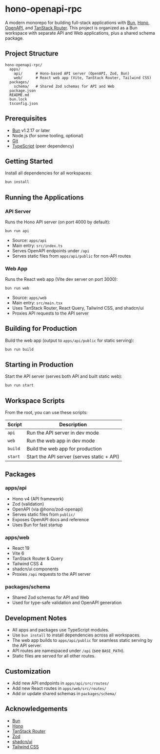 # hono-openapi-rpc

A modern monorepo for building full-stack applications with [Bun](https://bun.sh), [Hono](https://hono.dev), [OpenAPI](https://swagger.io/specification/), and [TanStack Router](https://tanstack.com/router). This project is organized as a Bun workspace with separate API and Web applications, plus a shared schema package.

## Project Structure

```
hono-openapi-rpc/
  apps/
    api/      # Hono-based API server (OpenAPI, Zod, Bun)
    web/      # React web app (Vite, TanStack Router, Tailwind CSS)
  packages/
    schema/   # Shared Zod schemas for API and Web
  package.json
  README.md
  bun.lock
  tsconfig.json
```

## Prerequisites

- [Bun](https://bun.sh) v1.2.17 or later
- Node.js (for some tooling, optional)
- [Git](https://git-scm.com/)
- [TypeScript](https://www.typescriptlang.org/) (peer dependency)

## Getting Started

Install all dependencies for all workspaces:

```bash
bun install
```

## Running the Applications

### API Server

Runs the Hono API server (on port 4000 by default):

```bash
bun run api
```

- Source: `apps/api`
- Main entry: `src/index.ts`
- Serves OpenAPI endpoints under `/api`
- Serves static files from `apps/api/public` for non-API routes

### Web App

Runs the React web app (Vite dev server on port 3000):

```bash
bun run web
```

- Source: `apps/web`
- Main entry: `src/main.tsx`
- Uses TanStack Router, React Query, Tailwind CSS, and shadcn/ui
- Proxies API requests to the API server

## Building for Production

Build the web app (output to `apps/api/public` for static serving):

```bash
bun run build
```

## Starting in Production

Start the API server (serves both API and built static web):

```bash
bun run start
```

## Workspace Scripts

From the root, you can use these scripts:

| Script   | Description                                 |
|----------|---------------------------------------------|
| `api`    | Run the API server in dev mode              |
| `web`    | Run the web app in dev mode                 |
| `build`  | Build the web app for production            |
| `start`  | Start the API server (serves static + API)  |

## Packages

### apps/api

- Hono v4 (API framework)
- Zod (validation)
- OpenAPI (via @hono/zod-openapi)
- Serves static files from `public/`
- Exposes OpenAPI docs and reference
- Uses Bun for fast startup

### apps/web

- React 19
- Vite 6
- TanStack Router & Query
- Tailwind CSS 4
- shadcn/ui components
- Proxies `/api` requests to the API server

### packages/schema

- Shared Zod schemas for API and Web
- Used for type-safe validation and OpenAPI generation

## Development Notes

- All apps and packages use TypeScript modules.
- Use `bun install` to install dependencies across all workspaces.
- The web app builds to `apps/api/public` for seamless static serving by the API server.
- API routes are namespaced under `/api` (see `BASE_PATH`).
- Static files are served for all other routes.

## Customization

- Add new API endpoints in `apps/api/src/routes/`
- Add new React routes in `apps/web/src/routes/`
- Add or update shared schemas in `packages/schema/`

## Acknowledgements

- [Bun](https://bun.sh)
- [Hono](https://hono.dev)
- [TanStack Router](https://tanstack.com/router)
- [Zod](https://zod.dev)
- [shadcn/ui](https://ui.shadcn.com/)
- [Tailwind CSS](https://tailwindcss.com/)
